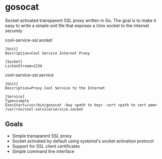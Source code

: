 # gosocat

Socket activated transparent SSL proxy written in Go.
The goal is to make it easy to write a simple unit file that exposes a Unix socket to the internet securely

cool-service-ssl.socket

```
[Unit]
Description=Cool Service Internet Proxy

[Socket]
ListenStream=1234
```

cool-service-ssl.service

```
[Unit]
Description=Proxy Cool Service to the Internet

[Service]
Type=simple
ExecStart=/usr/bin/gosocat -key <path to key> -cert <path to cert pem> /var/run/cool-service/service.socket
```

## Goals

- Simple transparent SSL proxy
- Socket activated by default using systemd's socket activation protocol
- Support for SSL client certificates
- Simple command line interface
